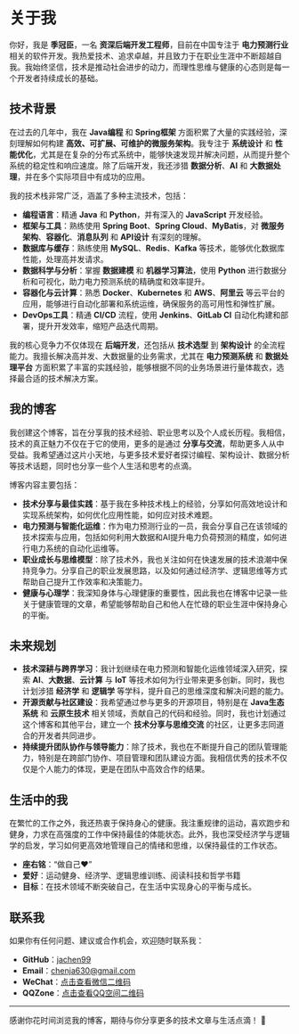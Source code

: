 # 关于我

你好，我是 **季冠臣**，一名 **资深后端开发工程师**，目前在中国专注于 **电力预测行业** 相关的软件开发。我热爱技术、追求卓越，并且致力于在职业生涯中不断超越自我。我始终坚信，技术是推动社会进步的动力，而理性思维与健康的心态则是每一个开发者持续成长的基础。

## 技术背景

在过去的几年中，我在 **Java编程** 和 **Spring框架** 方面积累了大量的实践经验，深刻理解如何构建 **高效、可扩展、可维护的微服务架构**。我专注于 **系统设计** 和 **性能优化**，尤其是在复杂的分布式系统中，能够快速发现并解决问题，从而提升整个系统的稳定性和响应速度。除了后端开发，我还涉猎 **数据分析**、**AI** 和 **大数据处理**，并在多个实际项目中有成功的应用。

我的技术栈非常广泛，涵盖了多种主流技术，包括：

- **编程语言**：精通 **Java** 和 **Python**，并有深入的 **JavaScript** 开发经验。
- **框架与工具**：熟练使用 **Spring Boot**、**Spring Cloud**、**MyBatis**，对 **微服务架构**、**容器化**、**消息队列** 和 **API设计** 有深刻的理解。
- **数据库与缓存**：熟练使用 **MySQL**、**Redis**、**Kafka** 等技术，能够优化数据库性能，处理高并发请求。
- **数据科学与分析**：掌握 **数据建模** 和 **机器学习算法**，使用 **Python** 进行数据分析和可视化，助力电力预测系统的精确度和效率提升。
- **容器化与云计算**：熟悉 **Docker**、**Kubernetes** 和 **AWS**、**阿里云** 等云平台的应用，能够进行自动化部署和系统运维，确保服务的高可用性和弹性扩展。
- **DevOps工具**：精通 **CI/CD** 流程，使用 **Jenkins**、**GitLab CI** 自动化构建和部署，提升开发效率，缩短产品迭代周期。

我的核心竞争力不仅体现在 **后端开发**，还包括从 **技术选型** 到 **架构设计** 的全流程能力。我擅长解决高并发、大数据量的业务需求，尤其在 **电力预测系统** 和 **数据处理平台** 方面积累了丰富的实践经验，能够根据不同的业务场景进行量体裁衣，选择最合适的技术解决方案。

## 我的博客

我创建这个博客，旨在分享我的技术经验、职业思考以及个人成长历程。我相信，技术的真正魅力不仅在于它的使用，更多的是通过 **分享与交流**，帮助更多人从中受益。我希望通过这片小天地，与更多技术爱好者探讨编程、架构设计、数据分析等技术话题，同时也分享一些个人生活和思考的点滴。

博客内容主要包括：

- **技术分享与最佳实践**：基于我在多种技术栈上的经验，分享如何高效地设计和实现系统架构，如何优化应用性能，如何应对技术难题。
- **电力预测与智能化运维**：作为电力预测行业的一员，我会分享自己在该领域的技术探索与应用，包括如何利用大数据和AI提升电力负荷预测的精度，如何进行电力系统的自动化运维等。
- **职业成长与思维模型**：除了技术外，我也关注如何在快速发展的技术浪潮中保持竞争力。分享自己的职业发展思路，以及如何通过经济学、逻辑思维等方式帮助自己提升工作效率和决策能力。
- **健康与心理学**：我深知身体与心理健康的重要性，因此我也在博客中记录一些关于健康管理的文章，希望能够帮助自己和他人在忙碌的职业生涯中保持身心的平衡。

## 未来规划

- **技术深耕与跨界学习**：我计划继续在电力预测和智能化运维领域深入研究，探索 **AI**、**大数据**、**云计算** 与 **IoT** 等技术如何为行业带来更多创新。同时，我也计划涉猎 **经济学** 和 **逻辑学** 等学科，提升自己的思维深度和解决问题的能力。
- **开源贡献与社区建设**：我希望通过参与更多的开源项目，特别是在 **Java生态系统** 和 **云原生技术** 相关领域，贡献自己的代码和经验。同时，我也计划通过这个博客和其他平台，建立一个 **技术分享与思维交流** 的社区，让更多志同道合的开发者共同进步。
- **持续提升团队协作与领导能力**：除了技术，我也在不断提升自己的团队管理能力，特别是在跨部门协作、项目管理和团队建设方面。我相信优秀的技术不仅仅是个人能力的体现，更是在团队中高效合作的结果。

## 生活中的我

在繁忙的工作之外，我还热衷于保持身心的健康。我注重规律的运动，喜欢跑步和健身，力求在高强度的工作中保持最佳的体能状态。此外，我也深受经济学与逻辑学的启发，学习如何更高效地管理自己的情绪和思维，以保持最佳的工作状态。

- **座右铭**：“做自己❤️”
- **爱好**：运动健身、经济学、逻辑思维训练、阅读科技和哲学书籍
- **目标**：在技术领域不断突破自己，在生活中实现身心的平衡与成长。

## 联系我

如果你有任何问题、建议或合作机会，欢迎随时联系我：

- **GitHub**：[jachen99](https://github.com/jachen99)
- **Email**：[chenja630@gmail.com](mailto:chenja630@gmail.com)
- **WeChat**：[点击查看微信二维码](./images/wechat-qr-code.jpg)
- **QQZone**：[点击查看QQ空间二维码](./images/qq-zone-qr-code.jpg)

---

感谢你花时间浏览我的博客，期待与你分享更多的技术文章与生活点滴！ 🚀